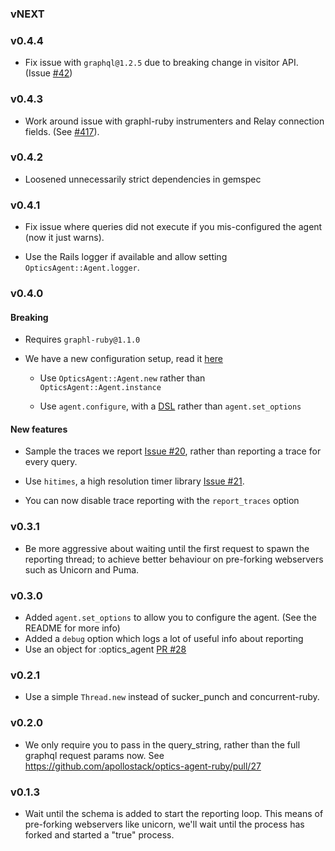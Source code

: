 ### vNEXT

### v0.4.4

- Fix issue with `graphql@1.2.5` due to breaking change in visitor API. (Issue [#42](https://github.com/apollostack/optics-agent-ruby/issues/42))

### v0.4.3
- Work around issue with graphl-ruby instrumenters and Relay connection fields. (See [#417](https://github.com/rmosolgo/graphql-ruby/issues/417)).

### v0.4.2
- Loosened unnecessarily strict dependencies in gemspec


### v0.4.1
- Fix issue where queries did not execute if you mis-configured the agent (now it just warns).

- Use the Rails logger if available and allow setting `OpticsAgent::Agent.logger`.

### v0.4.0

#### Breaking

- Requires `graphl-ruby@1.1.0`

- We have a new configuration setup, read it [here](https://github.com/apollostack/optics-agent-ruby#rails-setup)

  - Use `OpticsAgent::Agent.new` rather than `OpticsAgent::Agent.instance`

  - Use `agent.configure`, with a [DSL](https://github.com/apollostack/optics-agent-ruby#configuration) rather than `agent.set_options`

#### New features

- Sample the traces we report [Issue #20](https://github.com/apollostack/optics-agent-ruby/issues/20), rather than reporting a trace for every query.

- Use `hitimes`, a high resolution timer library [Issue #21](https://github.com/apollostack/optics-agent-ruby/issues/21).

- You can now disable trace reporting with the `report_traces` option

### v0.3.1

- Be more aggressive about waiting until the first request to spawn the reporting thread; to achieve better behaviour on pre-forking webservers such as Unicorn and Puma.


### v0.3.0

- Added `agent.set_options` to allow you to configure the agent. (See the README for more info)
- Added a `debug` option which logs a lot of useful info about reporting
- Use an object for :optics_agent [PR #28](https://github.com/apollostack/optics-agent-ruby/pull/28)

### v0.2.1

- Use a simple `Thread.new` instead of sucker_punch and concurrent-ruby.

### v0.2.0

- We only require you to pass in the query_string, rather than the full graphql request params now. See https://github.com/apollostack/optics-agent-ruby/pull/27

### v0.1.3

- Wait until the schema is added to start the reporting loop. This means of pre-forking webservers like unicorn, we'll wait until the process has forked and started a "true" process.
